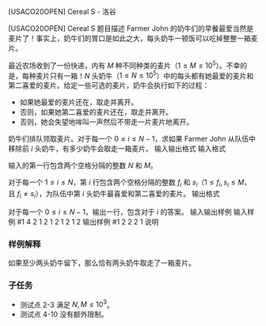 



[USACO20OPEN] Cereal S - 洛谷














[USACO20OPEN] Cereal S
题目描述
Farmer John 的奶牛们的早餐最爱当然是麦片了！事实上，奶牛们的胃口是如此之大，每头奶牛一顿饭可以吃掉整整一箱麦片。

最近农场收到了一份快递，内有 $M$ 种不同种类的麦片（$1\le M\le 10^5$）。不幸的是，每种麦片只有一箱！$N$ 头奶牛（$1\le N\le 10^5$）中的每头都有她最爱的麦片和第二喜爱的麦片。给定一些可选的麦片，奶牛会执行如下的过程：

- 如果她最爱的麦片还在，取走并离开。
- 否则，如果她第二喜爱的麦片还在，取走并离开。
- 否则，她会失望地哞叫一声然后不带走一片麦片地离开。

奶牛们排队领取麦片。对于每一个 $0\le i\le N-1$，求如果 Farmer John 从队伍中移除前 $i$ 头奶牛，有多少奶牛会取走一箱麦片。
输入输出格式
输入格式

输入的第一行包含两个空格分隔的整数 $N$ 和 $M$。

对于每一个 $1\le i\le N$，第 $i$ 行包含两个空格分隔的整数 $f_i$ 和 
 $s_i$（$1\le f_i,s_i\le M$，且 $f_i\neq s_i$），为队伍中第 $i$ 头奶牛最喜爱和第二喜爱的麦片。
输出格式

对于每一个 $0\le i\le N-1$，输出一行，包含对于 $i$ 的答案。
输入输出样例
输入样例 #1
4 2
1 2
1 2
1 2
1 2
输出样例 #1
2
2
2
1
说明
### 样例解释
如果至少两头奶牛留下，那么恰有两头奶牛取走了一箱麦片。

### 子任务
- 测试点 $2$-$3$ 满足 $N,M\le 10^3$。
- 测试点 $4$-$10$ 没有额外限制。






